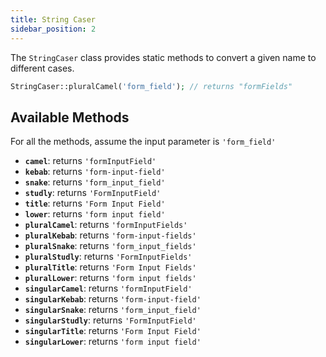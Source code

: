 ```yaml
---
title: String Caser
sidebar_position: 2
---
```


The `StringCaser` class provides static methods to convert a given name to different cases.

```php
StringCaser::pluralCamel('form_field'); // returns "formFields"
```

## Available Methods

For all the methods, assume the input parameter is `'form_field'`

- **`camel`**: returns `'formInputField'`
- **`kebab`**: returns `'form-input-field'`
- **`snake`**: returns `'form_input_field'`
- **`studly`**: returns `'FormInputField'`
- **`title`**: returns `'Form Input Field'`
- **`lower`**: returns `'form input field'`
- **`pluralCamel`**: returns `'formInputFields'`
- **`pluralKebab`**: returns `'form-input-fields'`
- **`pluralSnake`**: returns `'form_input_fields'`
- **`pluralStudly`**: returns `'FormInputFields'`
- **`pluralTitle`**: returns `'Form Input Fields'`
- **`pluralLower`**: returns `'form input fields'`
- **`singularCamel`**: returns `'formInputField'`
- **`singularKebab`**: returns `'form-input-field'`
- **`singularSnake`**: returns `'form_input_field'`
- **`singularStudly`**: returns `'FormInputField'`
- **`singularTitle`**: returns `'Form Input Field'`
- **`singularLower`**: returns `'form input field'`
